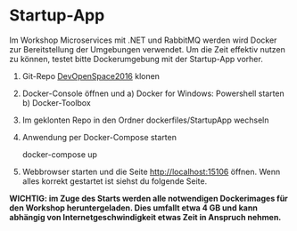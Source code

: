 # Startup-App

Im Workshop Microservices mit .NET und RabbitMQ werden wird Docker zur Bereitstellung der Umgebungen verwendet.
Um die Zeit effektiv nutzen zu können, testet bitte Dockerumgebung mit der Startup-App vorher.

1) Git-Repo <a href="https://github.com/fpommerening/DevOpenSpace2016.git">DevOpenSpace2016</a> klonen 

2) Docker-Console öffnen und 
    a) Docker for Windows: Powershell starten
    b) Docker-Toolbox


3) Im geklonten Repo in den Ordner dockerfiles/StartupApp wechseln

4) Anwendung per Docker-Compose starten 

	docker-compose up

5) Webbrowser starten und die Seite <a href ="http://localhost:15106">http://localhost:15106</a> öffnen. 
Wenn alles korrekt gestartet ist siehst du folgende Seite.

<b> WICHTIG: im Zuge des Starts werden alle notwendigen Dockerimages für den Workshop heruntergeladen. Dies umfallt etwa 4 GB und kann abhängig von Internetgeschwindigkeit etwas Zeit in Anspruch nehmen.
